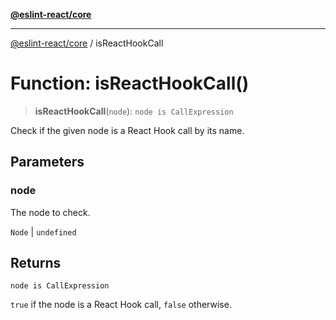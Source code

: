 [**@eslint-react/core**](../README.md)

***

[@eslint-react/core](../README.md) / isReactHookCall

# Function: isReactHookCall()

> **isReactHookCall**(`node`): `node is CallExpression`

Check if the given node is a React Hook call by its name.

## Parameters

### node

The node to check.

`Node` | `undefined`

## Returns

`node is CallExpression`

`true` if the node is a React Hook call, `false` otherwise.
